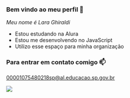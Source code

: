 ### Bem vindo ao meu perfil 🤍

*Meu nome é Lara Ghiraldi*

- Estou estudando na Alura
- Estou me desenvolvendo no JavaScript
- Utilizo esse espaço para minha organização

### Para entrar em contato comigo 📫

00001075480218sp@al.educacao.sp.gov.br

![](https://media.tenor.com/2l4-h42qnmcAAAAi/toothless-dancing-toothless.gif)
